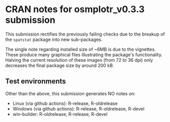# CRAN notes for osmplotr_v0.3.3 submission

This submission rectifies the previously failing checks due to the breakup of the `spatstat` package into new sub-packages.

The single note regarding installed size of ~6MB is due to the vignettes. These produce many graphical files illustrating the package's functionality. Halving the current resolution of these images (from 72 to 36 dpi) only decreases the final package size by around 200 kB.

## Test environments

Other than the above, this submission generates NO notes on:

- Linux (via github actions): R-release, R-oldrelease
- Windows (via github actions): R-release, R-oldrelease, R-devel
- win-builder: R-oldrelease, R-release, R-devel
